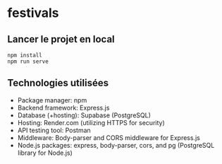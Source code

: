 # festivals

## Lancer le projet en local
```
npm install
npm run serve
```

## Technologies utilisées
* Package manager: npm
* Backend framework: Express.js
* Database (+hosting): Supabase (PostgreSQL)
* Hosting: Render.com (utilizing HTTPS for security)
* API testing tool: Postman
* Middleware: Body-parser and CORS middleware for Express.js
* Node.js packages: express, body-parser, cors, and pg (PostgreSQL library for Node.js)
